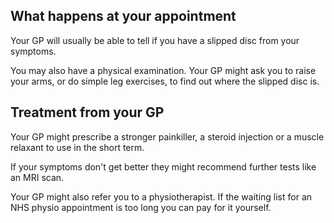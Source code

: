 ## What happens at your appointment

Your GP will usually be able to tell if you have a slipped disc from your
symptoms.

You may also have a physical examination. Your GP might ask you to raise your
arms, or do simple leg exercises, to find out where the slipped disc is.

## Treatment from your GP

Your GP might prescribe a stronger painkiller, a steroid injection or a
muscle relaxant to use in the short term.

If your symptoms don't get better they might recommend further tests like an
MRI scan.

Your GP might also refer you to a physiotherapist. If the waiting list for an
NHS physio appointment is too long you can pay for it yourself.
